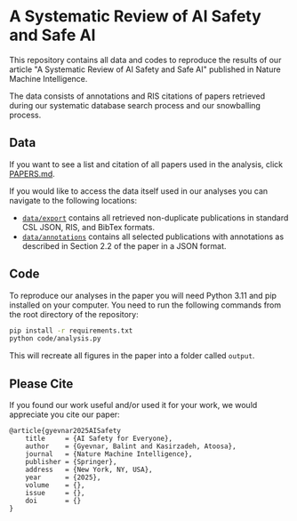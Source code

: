 # A Systematic Review of AI Safety and Safe AI

This repository contains all data and codes to reproduce the results of our article "A Systematic Review of AI Safety and Safe AI" published in Nature Machine Intelligence.

The data consists of annotations and RIS citations of papers retrieved during our systematic database search process and our snowballing process.

## Data

If you want to see a list and citation of all papers used in the analysis, click [PAPERS.md](PAPERS.md).

If you would like to access the data itself used in our analyses you can navigate to the following locations:

- [`data/export`](https://github.com/gyevnarb/ai-safety-review/data/export) contains all retrieved non-duplicate publications in standard CSL JSON, RIS, and BibTex formats.
- [`data/annotations`](https://github.com/gyevnarb/ai-safety-review/data/annotations) contains all selected publications with annotations as described in Section 2.2 of the paper in a JSON format.

## Code

To reproduce our analyses in the paper you will need Python 3.11 and pip installed on your computer.
You need to run the following commands from the root directory of the repository:

```bash
pip install -r requirements.txt
python code/analysis.py
```

This will recreate all figures in the paper into a folder called `output`.

## Please Cite

If you found our work useful and/or used it for your work, we would appreciate you cite our paper:

```text
@article{gyevnar2025AISafety
    title     = {AI Safety for Everyone},
    author    = {Gyevnar, Balint and Kasirzadeh, Atoosa},
    journal   = {Nature Machine Intelligence},
    publisher = {Springer},
    address   = {New York, NY, USA},
    year      = {2025},
    volume    = {},
    issue     = {},
    doi       = {}
}
```
